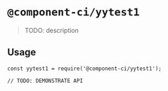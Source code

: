 # `@component-ci/yytest1`

> TODO: description

## Usage

```
const yytest1 = require('@component-ci/yytest1');

// TODO: DEMONSTRATE API
```
